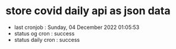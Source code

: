# store covid daily api as json data

- last cronjob : Sunday, 04 December 2022 01:05:53
- status og cron : success
- status daily cron : success
      
      